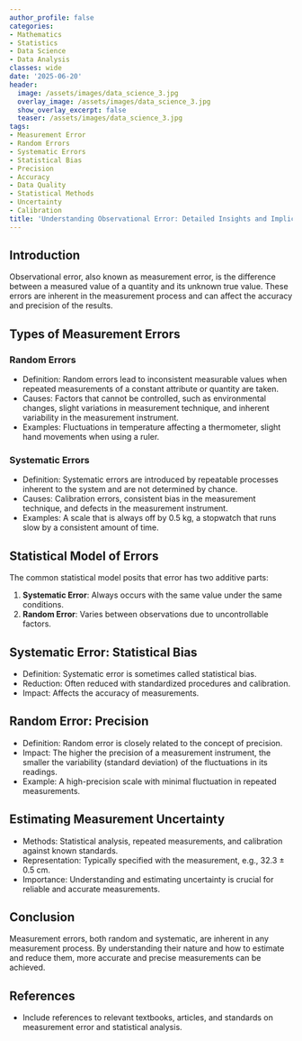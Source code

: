 ```yaml
---
author_profile: false
categories:
- Mathematics
- Statistics
- Data Science
- Data Analysis
classes: wide
date: '2025-06-20'
header:
  image: /assets/images/data_science_3.jpg
  overlay_image: /assets/images/data_science_3.jpg
  show_overlay_excerpt: false
  teaser: /assets/images/data_science_3.jpg
tags:
- Measurement Error
- Random Errors
- Systematic Errors
- Statistical Bias
- Precision
- Accuracy
- Data Quality
- Statistical Methods
- Uncertainty
- Calibration
title: 'Understanding Observational Error: Detailed Insights and Implications'
---
```


## Introduction

Observational error, also known as measurement error, is the difference between a measured value of a quantity and its unknown true value. These errors are inherent in the measurement process and can affect the accuracy and precision of the results.

## Types of Measurement Errors

### Random Errors

- Definition: Random errors lead to inconsistent measurable values when repeated measurements of a constant attribute or quantity are taken.
- Causes: Factors that cannot be controlled, such as environmental changes, slight variations in measurement technique, and inherent variability in the measurement instrument.
- Examples: Fluctuations in temperature affecting a thermometer, slight hand movements when using a ruler.

### Systematic Errors
- Definition: Systematic errors are introduced by repeatable processes inherent to the system and are not determined by chance.
- Causes: Calibration errors, consistent bias in the measurement technique, and defects in the measurement instrument.
- Examples: A scale that is always off by 0.5 kg, a stopwatch that runs slow by a consistent amount of time.

## Statistical Model of Errors
The common statistical model posits that error has two additive parts:
1. **Systematic Error**: Always occurs with the same value under the same conditions.
2. **Random Error**: Varies between observations due to uncontrollable factors.

## Systematic Error: Statistical Bias
- Definition: Systematic error is sometimes called statistical bias.
- Reduction: Often reduced with standardized procedures and calibration.
- Impact: Affects the accuracy of measurements.

## Random Error: Precision
- Definition: Random error is closely related to the concept of precision.
- Impact: The higher the precision of a measurement instrument, the smaller the variability (standard deviation) of the fluctuations in its readings.
- Example: A high-precision scale with minimal fluctuation in repeated measurements.

## Estimating Measurement Uncertainty
- Methods: Statistical analysis, repeated measurements, and calibration against known standards.
- Representation: Typically specified with the measurement, e.g., 32.3 ± 0.5 cm.
- Importance: Understanding and estimating uncertainty is crucial for reliable and accurate measurements.

## Conclusion
Measurement errors, both random and systematic, are inherent in any measurement process. By understanding their nature and how to estimate and reduce them, more accurate and precise measurements can be achieved.

## References
- Include references to relevant textbooks, articles, and standards on measurement error and statistical analysis.
